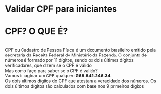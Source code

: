 # Validar CPF para iniciantes

<h1>CPF? O QUE É?</h1>
<br>CPF ou Cadastro de Pessoa Física é um documento brasileiro emitido pela secretaria da Receita Federal do Ministério da Fazenda. O conjunto de números é formado por 11 dígitos, sendo os dois últimos dígitos verificadores, que dizem se o CPF é válido.
<br>Mas como faço para saber se o CPF é valido?
<br>Vamos imaginar um CPF qualquer:
<b>568.845.246.34</b>
<br>Os dois últimos dígitos do CPF que atestam a veracidade dos números. Os dois últimos dígitos são calculados com base nos 9 primeiros dígitos
